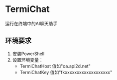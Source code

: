 # TermiChat

运行在终端中的AI聊天助手

## 环境要求
1. 安装PowerShell
2. 设置环境变量：
    - TermiChatHost  值如"oa.api2d.net"
    - TermiChatKey   值如"fkxxxxxxxxxxxxxxxxxxx"